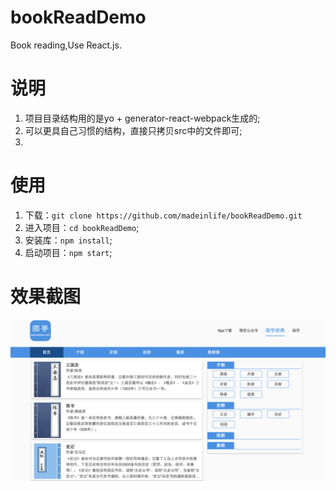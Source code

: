 # bookReadDemo
Book reading,Use React.js.

# 说明
1. 项目目录结构用的是yo + generator-react-webpack生成的;
2. 可以更具自己习惯的结构，直接只拷贝src中的文件即可;
3.

# 使用
1. 下载：`git clone https://github.com/madeinlife/bookReadDemo.git`
2. 进入项目：`cd bookReadDemo`;
3. 安装库：`npm install`;
4. 启动项目：`npm start`;

# 效果截图
![image](./demo.png)
